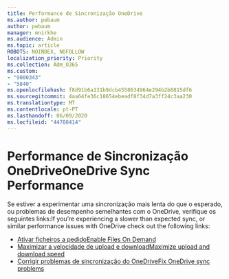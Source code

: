 ```yaml
---
title: Performance de Sincronização OneDrive
ms.author: pebaum
author: pebaum
manager: mnirkhe
ms.audience: Admin
ms.topic: article
ROBOTS: NOINDEX, NOFOLLOW
localization_priority: Priority
ms.collection: Adm_O365
ms.custom:
- "9000343"
- "5840"
ms.openlocfilehash: f8d91b6a131b9dcb4558634964e294b2b6815df6
ms.sourcegitcommit: 4aa64fe36c18654ebeadf8f34d7a3ff24c3aa230
ms.translationtype: MT
ms.contentlocale: pt-PT
ms.lasthandoff: 06/09/2020
ms.locfileid: "44708414"
---
```

# <a name="onedrive-sync-performance"></a><span data-ttu-id="18fc4-102">Performance de Sincronização OneDrive</span><span class="sxs-lookup"><span data-stu-id="18fc4-102">OneDrive Sync Performance</span></span>

<span data-ttu-id="18fc4-103">Se estiver a experimentar uma sincronização mais lenta do que o esperado, ou problemas de desempenho semelhantes com o OneDrive, verifique os seguintes links:</span><span class="sxs-lookup"><span data-stu-id="18fc4-103">If you’re experiencing a slower than expected sync, or similar performance issues with OneDrive check out the following links:</span></span>

- [<span data-ttu-id="18fc4-104">Ativar ficheiros a pedido</span><span class="sxs-lookup"><span data-stu-id="18fc4-104">Enable Files On Demand</span></span>](https://support.office.com/article/0e6860d3-d9f3-4971-b321-7092438fb38e)
- [<span data-ttu-id="18fc4-105">Maximizar a velocidade de upload e download</span><span class="sxs-lookup"><span data-stu-id="18fc4-105">Maximize upload and download speed</span></span>](https://support.microsoft.com/office/8eeadfb8-501f-406d-997b-98ab6ff67f43?ui=en-us&rs=en-us&ad=us)
- [<span data-ttu-id="18fc4-106">Corrigir problemas de sincronização do OneDrive</span><span class="sxs-lookup"><span data-stu-id="18fc4-106">Fix OneDrive sync problems</span></span>](https://support.office.com/article/0899b115-05f7-45ec-95b2-e4cc8c4670b2)
